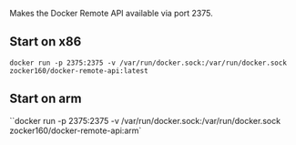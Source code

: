 Makes the Docker Remote API available via port 2375.

## Start on x86
`docker run -p 2375:2375 -v /var/run/docker.sock:/var/run/docker.sock zocker160/docker-remote-api:latest`

## Start on arm
``docker run -p 2375:2375 -v /var/run/docker.sock:/var/run/docker.sock zocker160/docker-remote-api:arm`
